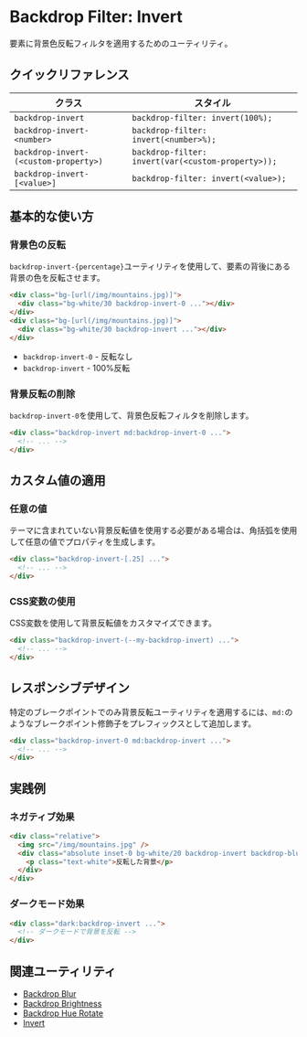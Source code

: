 # Backdrop Filter: Invert

要素に背景色反転フィルタを適用するためのユーティリティ。

## クイックリファレンス

| クラス | スタイル |
|--------|---------|
| `backdrop-invert` | `backdrop-filter: invert(100%);` |
| `backdrop-invert-<number>` | `backdrop-filter: invert(<number>%);` |
| `backdrop-invert-(<custom-property>)` | `backdrop-filter: invert(var(<custom-property>));` |
| `backdrop-invert-[<value>]` | `backdrop-filter: invert(<value>);` |

## 基本的な使い方

### 背景色の反転

`backdrop-invert-{percentage}`ユーティリティを使用して、要素の背後にある背景の色を反転させます。

```html
<div class="bg-[url(/img/mountains.jpg)]">
  <div class="bg-white/30 backdrop-invert-0 ..."></div>
</div>
<div class="bg-[url(/img/mountains.jpg)]">
  <div class="bg-white/30 backdrop-invert ..."></div>
</div>
```

- `backdrop-invert-0` - 反転なし
- `backdrop-invert` - 100%反転

### 背景反転の削除

`backdrop-invert-0`を使用して、背景色反転フィルタを削除します。

```html
<div class="backdrop-invert md:backdrop-invert-0 ...">
  <!-- ... -->
</div>
```

## カスタム値の適用

### 任意の値

テーマに含まれていない背景反転値を使用する必要がある場合は、角括弧を使用して任意の値でプロパティを生成します。

```html
<div class="backdrop-invert-[.25] ...">
  <!-- ... -->
</div>
```

### CSS変数の使用

CSS変数を使用して背景反転値をカスタマイズできます。

```html
<div class="backdrop-invert-(--my-backdrop-invert) ...">
  <!-- ... -->
</div>
```

## レスポンシブデザイン

特定のブレークポイントでのみ背景反転ユーティリティを適用するには、`md:`のようなブレークポイント修飾子をプレフィックスとして追加します。

```html
<div class="backdrop-invert-0 md:backdrop-invert ...">
  <!-- ... -->
</div>
```

## 実践例

### ネガティブ効果

```html
<div class="relative">
  <img src="/img/mountains.jpg" />
  <div class="absolute inset-0 bg-white/20 backdrop-invert backdrop-blur-sm">
    <p class="text-white">反転した背景</p>
  </div>
</div>
```

### ダークモード効果

```html
<div class="dark:backdrop-invert ...">
  <!-- ダークモードで背景を反転 -->
</div>
```

## 関連ユーティリティ

- [Backdrop Blur](/docs/backdrop-blur)
- [Backdrop Brightness](/docs/backdrop-brightness)
- [Backdrop Hue Rotate](/docs/backdrop-hue-rotate)
- [Invert](/docs/invert)
